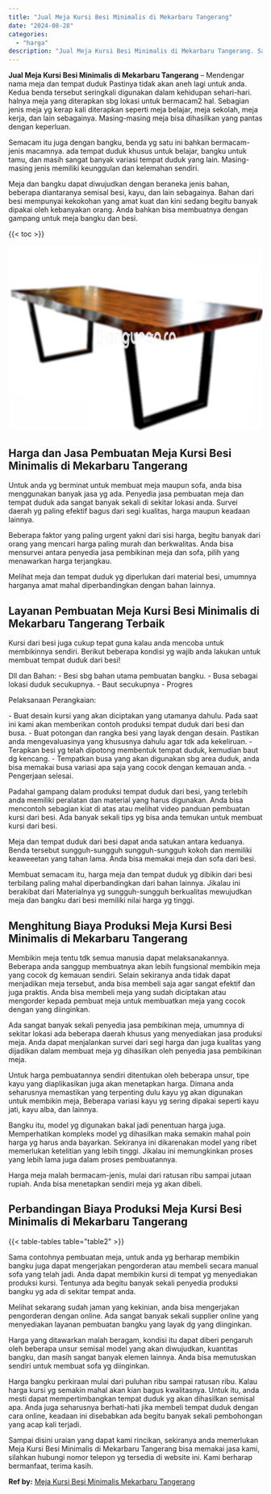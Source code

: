 ```yaml
---
title: "Jual Meja Kursi Besi Minimalis di Mekarbaru Tangerang"
date: "2024-08-28"
categories: 
  - "harga"
description: "Jual Meja Kursi Besi Minimalis di Mekarbaru Tangerang. Sampai disini uraian yang dapat kami rincikan, sekiranya anda memerlukan Meja Kursi Besi Minimalis di..."
---
```


**Jual Meja Kursi Besi Minimalis di Mekarbaru Tangerang** – Mendengar nama meja dan tempat duduk Pastinya tidak akan aneh lagi untuk anda. Kedua benda tersebut seringkali digunakan dalam kehidupan sehari-hari. halnya meja yang diterapkan sbg lokasi untuk bermacam2 hal. Sebagian jenis meja yg kerap kali diterapkan seperti meja belajar, meja sekolah, meja kerja, dan lain sebagainya. Masing-masing meja bisa dihasilkan yang pantas dengan keperluan.

Semacam itu juga dengan bangku, benda yg satu ini bahkan bermacam-jenis macamnya. ada tempat duduk khusus untuk belajar, bangku untuk tamu, dan masih sangat banyak variasi tempat duduk yang lain. Masing-masing jenis memiliki keunggulan dan kelemahan sendiri.

Meja dan bangku dapat diwujudkan dengan beraneka jenis bahan, beberapa diantaranya semisal besi, kayu, dan lain sebagainya. Bahan dari besi mempunyai kekokohan yang amat kuat dan kini sedang begitu banyak dipakai oleh kebanyakan orang. Anda bahkan bisa membuatnya dengan gampang untuk meja bangku dan besi.

{{< toc >}}

![Jual Meja Kursi Besi Minimalis di Mekarbaru Tangerang](/images/jual-meja-besi-murah23.png)

## Harga dan Jasa Pembuatan Meja Kursi Besi Minimalis di Mekarbaru Tangerang

Untuk anda yg berminat untuk membuat meja maupun sofa, anda bisa menggunakan banyak jasa yg ada. Penyedia jasa pembuatan meja dan tempat duduk ada sangat banyak sekali di sekitar lokasi anda. Survei daerah yg paling efektif bagus dari segi kualitas, harga maupun keadaan lainnya.

Beberapa faktor yang paling urgent yakni dari sisi harga, begitu banyak dari orang yang mencari harga paling murah dan berkwalitas. Anda bisa mensurvei antara penyedia jasa pembikinan meja dan sofa, pilih yang menawarkan harga terjangkau.

Melihat meja dan tempat duduk yg diperlukan dari material besi, umumnya harganya amat mahal diperbandingkan dengan bahan lainnya.

## Layanan Pembuatan Meja Kursi Besi Minimalis di Mekarbaru Tangerang Terbaik

Kursi dari besi juga cukup tepat guna kalau anda mencoba untuk membikinnya sendiri. Berikut beberapa kondisi yg wajib anda lakukan untuk membuat tempat duduk dari besi!

Dll dan Bahan: - Besi sbg bahan utama pembuatan bangku. - Busa sebagai lokasi duduk secukupnya. - Baut secukupnya - Progres

Pelaksanaan Perangkaian:

\- Buat desain kursi yang akan diciptakan yang utamanya dahulu. Pada saat ini kami akan memberikan contoh produksi tempat duduk dari besi dan busa. - Buat potongan dan rangka besi yang layak dengan desain. Pastikan anda mengevaluasinya yang khususnya dahulu agar tdk ada kekeliruan. - Terapkan besi yg telah dipotong membentuk tempat duduk, kemudian baut dg kencang. - Tempatkan busa yang akan digunakan sbg area duduk, anda bisa memakai busa variasi apa saja yang cocok dengan kemauan anda. - Pengerjaan selesai.

Padahal gampang dalam produksi tempat duduk dari besi, yang terlebih anda memiliki peralatan dan material yang harus digunakan. Anda bisa mencontoh sebagian kiat di atas atau melihat video panduan pembuatan kursi dari besi. Ada banyak sekali tips yg bisa anda temukan untuk membuat kursi dari besi.

Meja dan tempat duduk dari besi dapat anda satukan antara keduanya. Benda tersebut sungguh-sungguh sungguh-sungguh kokoh dan memiliki keaweeetan yang tahan lama. Anda bisa memakai meja dan sofa dari besi.

Membuat semacam itu, harga meja dan tempat duduk yg dibikin dari besi terbilang paling mahal diperbandingkan dari bahan lainnya. Jikalau ini berakibat dari Materialnya yg sungguh-sungguh berkualitas mewujudkan meja dan bangku dari besi memiliki nilai harga yg tinggi.

## Menghitung Biaya Produksi Meja Kursi Besi Minimalis di Mekarbaru Tangerang

Membikin meja tentu tdk semua manusia dapat melaksanakannya. Beberapa anda sanggup membuatnya akan lebih fungsional membikin meja yang cocok dg kemauan sendiri. Selain sekiranya anda tidak dapat menjadikan meja tersebut, anda bisa membeli saja agar sangat efektif dan juga praktis. Anda bisa membeli meja yang sudah diciptakan atau mengorder kepada pembuat meja untuk membuatkan meja yang cocok dengan yang diinginkan.

Ada sangat banyak sekali penyedia jasa pembikinan meja, umumnya di sekitar lokasi ada beberapa daerah khusus yang menyediakan jasa produksi meja. Anda dapat menjalankan survei dari segi harga dan juga kualitas yang dijadikan dalam membuat meja yg dihasilkan oleh penyedia jasa pembikinan meja.

Untuk harga pembuatannya sendiri ditentukan oleh beberapa unsur, tipe kayu yang diaplikasikan juga akan menetapkan harga. Dimana anda seharusnya memastikan yang terpenting dulu kayu yg akan digunakan untuk membikin meja, Beberapa variasi kayu yg sering dipakai seperti kayu jati, kayu alba, dan lainnya.

Bangku itu, model yg digunakan bakal jadi penentuan harga juga. Memperhatikan kompleks model yg dihasilkan maka semakin mahal poin harga yg harus anda bayarkan. Sekiranya ini dikarenakan model yang ribet memerlukan ketelitian yang lebih tinggi. Jikalau ini memungkinkan proses yang lebih lama juga dalam proses pembuatannya.

Harga meja malah bermacam-jenis, mulai dari ratusan ribu sampai jutaan rupiah. Anda bisa menetapkan sendiri meja yg akan dibeli.

## Perbandingan Biaya Produksi Meja Kursi Besi Minimalis di Mekarbaru Tangerang

{{< table-tables table="table2" >}}

Sama contohnya pembuatan meja, untuk anda yg berharap membikin bangku juga dapat mengerjakan pengorderan atau membeli secara manual sofa yang telah jadi. Anda dapat membikin kursi di tempat yg menyediakan produksi kursi. Tentunya ada begitu banyak sekali penyedia produksi bangku yg ada di sekitar tempat anda.

Melihat sekarang sudah jaman yang kekinian, anda bisa mengerjakan pengorderan dengan online. Ada sangat banyak sekali supplier online yang menyediakan layanan pembuatan bangku yang layak dg yang diinginkan.

Harga yang ditawarkan malah beragam, kondisi itu dapat diberi pengaruh oleh beberapa unsur semisal model yang akan diwujudkan, kuantitas bangku, dan masih sangat banyak elemen lainnya. Anda bisa memutuskan sendiri untuk membuat sofa yg diinginkan.

Harga bangku perkiraan mulai dari puluhan ribu sampai ratusan ribu. Kalau harga kursi yg semakin mahal akan kian bagus kwalitasnya. Untuk itu, anda mesti dapat mempertimbangkan tempat duduk yg akan dihasilkan semisal apa. Anda juga seharusnya berhati-hati jika membeli tempat duduk dengan cara online, keadaan ini disebabkan ada begitu banyak sekali pembohongan yang acap kali terjadi.

Sampai disini uraian yang dapat kami rincikan, sekiranya anda memerlukan Meja Kursi Besi Minimalis di Mekarbaru Tangerang bisa memakai jasa kami, silahkan hubungi nomor telepon yg tersedia di website ini. Kami berharap bermanfaat, terima kasih.

**Ref by:** [Meja Kursi Besi Minimalis Mekarbaru Tangerang](https://id.wikipedia.org/wiki/Meja)
